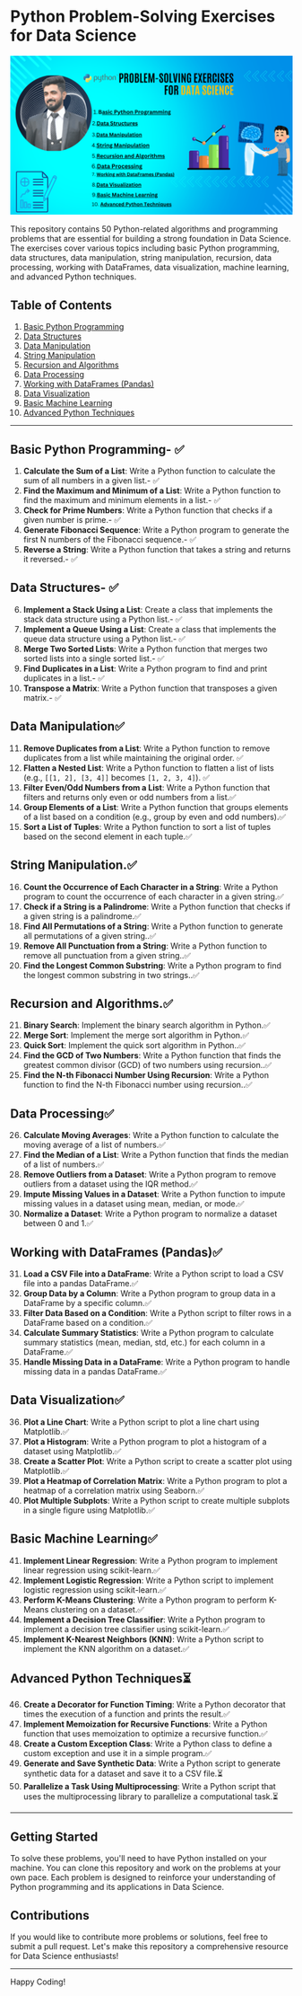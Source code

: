 # Python Problem-Solving Exercises for Data Science
![for Data Science Exercises with hamza](./assets/web%20app.png)

This repository contains 50 Python-related algorithms and programming problems that are essential for building a strong foundation in Data Science. The exercises cover various topics including basic Python programming, data structures, data manipulation, string manipulation, recursion, data processing, working with DataFrames, data visualization, machine learning, and advanced Python techniques.

## Table of Contents

1. [Basic Python Programming](#basic-python-programming)
2. [Data Structures](#data-structures)
3. [Data Manipulation](#data-manipulation)
4. [String Manipulation](#string-manipulation)
5. [Recursion and Algorithms](#recursion-and-algorithms)
6. [Data Processing](#data-processing)
7. [Working with DataFrames (Pandas)](#working-with-dataframes-pandas)
8. [Data Visualization](#data-visualization)
9. [Basic Machine Learning](#basic-machine-learning)
10. [Advanced Python Techniques](#advanced-python-techniques)

---

## Basic Python Programming- ✅

1. **Calculate the Sum of a List**: Write a Python function to calculate the sum of all numbers in a given list.- ✅
2. **Find the Maximum and Minimum of a List**: Write a Python function to find the maximum and minimum elements in a list.- ✅
3. **Check for Prime Numbers**: Write a Python function that checks if a given number is prime.- ✅
4. **Generate Fibonacci Sequence**: Write a Python program to generate the first N numbers of the Fibonacci sequence.- ✅
5. **Reverse a String**: Write a Python function that takes a string and returns it reversed.- ✅

## Data Structures- ✅

6. **Implement a Stack Using a List**: Create a class that implements the stack data structure using a Python list.- ✅
7. **Implement a Queue Using a List**: Create a class that implements the queue data structure using a Python list.- ✅
8. **Merge Two Sorted Lists**: Write a Python function that merges two sorted lists into a single sorted list.- ✅
9. **Find Duplicates in a List**: Write a Python program to find and print duplicates in a list.- ✅
10. **Transpose a Matrix**: Write a Python function that transposes a given matrix.- ✅

## Data Manipulation✅

11. **Remove Duplicates from a List**: Write a Python function to remove duplicates from a list while maintaining the original order. ✅
12. **Flatten a Nested List**: Write a Python function to flatten a list of lists (e.g., `[[1, 2], [3, 4]]` becomes `[1, 2, 3, 4]`). ✅
13. **Filter Even/Odd Numbers from a List**: Write a Python function that filters and returns only even or odd numbers from a list.✅
14. **Group Elements of a List**: Write a Python function that groups elements of a list based on a condition (e.g., group by even and odd numbers).✅
15. **Sort a List of Tuples**: Write a Python function to sort a list of tuples based on the second element in each tuple.✅

## String Manipulation.✅

16. **Count the Occurrence of Each Character in a String**: Write a Python program to count the occurrence of each character in a given string.✅
17. **Check if a String is a Palindrome**: Write a Python function that checks if a given string is a palindrome.✅
18. **Find All Permutations of a String**: Write a Python function to generate all permutations of a given string..✅
19. **Remove All Punctuation from a String**: Write a Python function to remove all punctuation from a given string..✅
20. **Find the Longest Common Substring**: Write a Python program to find the longest common substring in two strings..✅

## Recursion and Algorithms.✅

21. **Binary Search**: Implement the binary search algorithm in Python.✅
22. **Merge Sort**: Implement the merge sort algorithm in Python.✅
23. **Quick Sort**: Implement the quick sort algorithm in Python..✅
24. **Find the GCD of Two Numbers**: Write a Python function that finds the greatest common divisor (GCD) of two numbers using recursion..✅
25. **Find the N-th Fibonacci Number Using Recursion**: Write a Python function to find the N-th Fibonacci number using recursion..✅

## Data Processing✅

26. **Calculate Moving Averages**: Write a Python function to calculate the moving average of a list of numbers.✅
27. **Find the Median of a List**: Write a Python function that finds the median of a list of numbers.✅
28. **Remove Outliers from a Dataset**: Write a Python program to remove outliers from a dataset using the IQR method.✅
29. **Impute Missing Values in a Dataset**: Write a Python function to impute missing values in a dataset using mean, median, or mode.✅
30. **Normalize a Dataset**: Write a Python program to normalize a dataset between 0 and 1.✅

## Working with DataFrames (Pandas)✅

31. **Load a CSV File into a DataFrame**: Write a Python script to load a CSV file into a pandas DataFrame.✅
32. **Group Data by a Column**: Write a Python program to group data in a DataFrame by a specific column.✅
33. **Filter Data Based on a Condition**: Write a Python script to filter rows in a DataFrame based on a condition.✅
34. **Calculate Summary Statistics**: Write a Python program to calculate summary statistics (mean, median, std, etc.) for each column in a DataFrame.✅
35. **Handle Missing Data in a DataFrame**: Write a Python program to handle missing data in a pandas DataFrame.✅

## Data Visualization✅

36. **Plot a Line Chart**: Write a Python script to plot a line chart using Matplotlib.✅
37. **Plot a Histogram**: Write a Python program to plot a histogram of a dataset using Matplotlib.✅
38. **Create a Scatter Plot**: Write a Python script to create a scatter plot using Matplotlib.✅
39. **Plot a Heatmap of Correlation Matrix**: Write a Python program to plot a heatmap of a correlation matrix using Seaborn.✅
40. **Plot Multiple Subplots**: Write a Python script to create multiple subplots in a single figure using Matplotlib.✅
    
## Basic Machine Learning✅

41. **Implement Linear Regression**: Write a Python program to implement linear regression using scikit-learn.✅
42. **Implement Logistic Regression**: Write a Python script to implement logistic regression using scikit-learn.✅
43. **Perform K-Means Clustering**: Write a Python program to perform K-Means clustering on a dataset.✅
44. **Implement a Decision Tree Classifier**: Write a Python program to implement a decision tree classifier using scikit-learn.✅
45. **Implement K-Nearest Neighbors (KNN)**: Write a Python script to implement the KNN algorithm on a dataset.✅

## Advanced Python Techniques⏳

46. **Create a Decorator for Function Timing**: Write a Python decorator that times the execution of a function and prints the result.✅
47. **Implement Memoization for Recursive Functions**: Write a Python function that uses memoization to optimize a recursive function.✅
48. **Create a Custom Exception Class**: Write a Python class to define a custom exception and use it in a simple program.✅
49. **Generate and Save Synthetic Data**: Write a Python script to generate synthetic data for a dataset and save it to a CSV file.⏳
50. **Parallelize a Task Using Multiprocessing**: Write a Python script that uses the multiprocessing library to parallelize a computational task.⏳

---

## Getting Started

To solve these problems, you'll need to have Python installed on your machine. You can clone this repository and work on the problems at your own pace. Each problem is designed to reinforce your understanding of Python programming and its applications in Data Science.

## Contributions

If you would like to contribute more problems or solutions, feel free to submit a pull request. Let's make this repository a comprehensive resource for Data Science enthusiasts!

---

Happy Coding!
